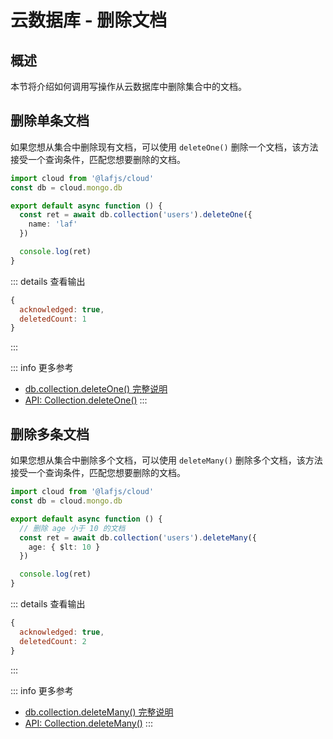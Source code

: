 
# 云数据库 - 删除文档

## 概述

本节将介绍如何调用写操作从云数据库中删除集合中的文档。

## 删除单条文档

如果您想从集合中删除现有文档，可以使用 `deleteOne()` 删除一个文档，该方法接受一个查询条件，匹配您想要删除的文档。

```typescript
import cloud from '@lafjs/cloud'
const db = cloud.mongo.db

export default async function () {
  const ret = await db.collection('users').deleteOne({
    name: 'laf'
  })

  console.log(ret)
}
```

::: details 查看输出
```js
{
  acknowledged: true,
  deletedCount: 1
}
```
:::

::: info 更多参考
- [db.collection.deleteOne() 完整说明](https://www.mongodb.com/docs/manual/reference/method/db.collection.deleteOne/)
- [API: Collection.deleteOne()](https://mongodb.github.io/node-mongodb-native/5.0/classes/Collection.html#deleteOne)
:::


## 删除多条文档

如果您想从集合中删除多个文档，可以使用 `deleteMany()` 删除多个文档，该方法接受一个查询条件，匹配您想要删除的文档。

```typescript
import cloud from '@lafjs/cloud'
const db = cloud.mongo.db

export default async function () {
  // 删除 age 小于 10 的文档
  const ret = await db.collection('users').deleteMany({
    age: { $lt: 10 }
  })

  console.log(ret)
}
```

::: details 查看输出
```js
{
  acknowledged: true,
  deletedCount: 2
}
```
:::

::: info 更多参考
- [db.collection.deleteMany() 完整说明](https://www.mongodb.com/docs/manual/reference/method/db.collection.deleteMany/)
- [API: Collection.deleteMany()](https://mongodb.github.io/node-mongodb-native/5.0/classes/Collection.html#deleteMany)
:::

